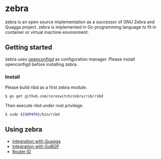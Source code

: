 # zebra

zebra is an open source implementation as a successor of GNU Zebra and Quagga
project. zebra is implemented in Go programming language to fit in container
or virtual machine environment.

## Getting started

zebra uses [openconfigd](https://github.com/coreswitch/openconfigd) as configuration manager.  Please install openconfigd before installing zebra.

### Install

Please build ribd as a first zebra module.

``` bash
$ go get github.com/coreswitch/zebra/rib/ribd
```

Then execute ribd under root privilege.

``` bash
$ sudo ${GOPATH}/bin/ribd
```

## Using zebra

 * [Integration with Quagga](https://github.com/coreswitch/zebra/blob/master/docs/quagga.md)
 * [Integration with GoBGP](https://github.com/coreswitch/zebra/blob/master/docs/gobgp.md)
 * [Router ID](https://github.com/coreswitch/zebra/blob/master/docs/router-id.md)
